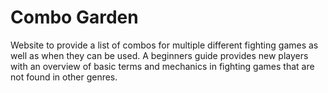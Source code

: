 # Combo Garden
 Website to provide a list of combos for multiple different fighting games as well as when they can be used. 
 A beginners guide provides new players with an overview of basic terms and mechanics in fighting games that are not found in other genres.

